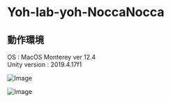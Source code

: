 # Yoh-lab-yoh-NoccaNocca

## 動作環境  
OS : MacOS Monterey ver 12.4  
Unity version : 2019.4.17f1

![Image](https://github.com/Yoh-lab/Yoh-lab-yoh-NoccaNocca/assets/132627250/92cddb60-abdd-4bf8-bfde-639b34968b67)

![Image](https://github.com/Yoh-lab/Yoh-lab-yoh-NoccaNocca/assets/132627250/88fa995a-4688-4506-9f92-c00e0b4c2786)
